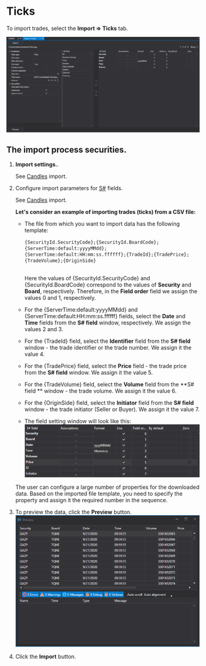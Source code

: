 # Ticks

To import trades, select the **Import \=\> Ticks** tab.

![hydra import trades](../images/hydra_import_trades.png)

## The import process securities.

1. **Import settings.**.

   See [Candles](HydraImportCandles.md) import.
2. Configure import parameters for [S\#](StockSharpAbout.md) fields.

   See [Candles](HydraImportCandles.md) import.

   **Let's consider an example of importing trades (ticks) from a CSV file:**
   - The file from which you want to import data has the following template:

     ```none
     {SecurityId.SecurityCode};{SecurityId.BoardCode};{ServerTime:default:yyyyMMdd};{ServerTime:default:HH:mm:ss.ffffff};{TradeId};{TradePrice};{TradeVolume};{OriginSide}
     	  				
     ```

     Here the values of {SecurityId.SecurityCode} and {SecurityId.BoardCode} correspond to the values of **Security** and **Board**, respectively. Therefore, in the **Field order** field we assign the values 0 and 1, respectively.
   - For the {ServerTime:default:yyyyMMdd} and {ServerTime:default:HH:mm:ss.ffffff} fields, select the **Date** and **Time** fields from the **S\# field** window, respectively. We assign the values 2 and 3.
   - For the {TradeId} field, select the **Identifier** field from the **S\# field** window \- the trade identifier or the trade number. We assign it the value 4.
   - For the {TradePrice} field, select the **Price** field \- the trade price from the **S\# field** window. We assign it the value 5.
   - For the {TradeVolume} field, select the **Volume** field from the **S\# field ** window \- the trade volume. We assign it the value 6.
   - For the {OriginSide} field, select the **Initiator** field from the **S\# field** window \- the trade initiator (Seller or Buyer). We assign it the value 7.
   - The field setting window will look like this:![hydra import prop trade](../images/hydra_import_prop_trade.png)

   The user can configure a large number of properties for the downloaded data. Based on the imported file template, you need to specify the property and assign it the required number in the sequence. 
3. To preview the data, click the **Preview** button.![hydra import preview trade](../images/hydra_import_preview_trade.png)
4. Click the **Import** button.
